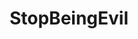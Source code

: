 ---
title: StopBeingEvil
crosslinks:
- autotldr
- hatchery
- xkcd
- KotakuInAction
- firstamendment
- WikiLeaks
- technology
- i2p
- StallmanWasRight
- The_Donald
---